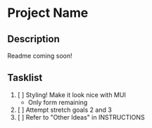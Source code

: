 # Project Name

## Description

Readme coming soon!

## Tasklist

1. [ ] Styling! Make it look nice with MUI
    - Only form remaining
2. [ ] Attempt stretch goals 2 and 3
3. [ ] Refer to "Other Ideas" in INSTRUCTIONS


